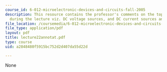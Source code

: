 ```yaml
---
course_id: 6-012-microelectronic-devices-and-circuits-fall-2005
description: This resource contains the professor's comments on the topics covered
  during the lecture viz. DC voltage sources, and DC current sources and sinks.
file_location: /coursemedia/6-012-microelectronic-devices-and-circuits-fall-2005/a2848480f5915bc752d2d407da55d22d_lecture22annotat.pdf
file_type: application/pdf
layout: pdf
title: lecture22annotat.pdf
type: course
uid: a2848480f5915bc752d2d407da55d22d

---
```

None